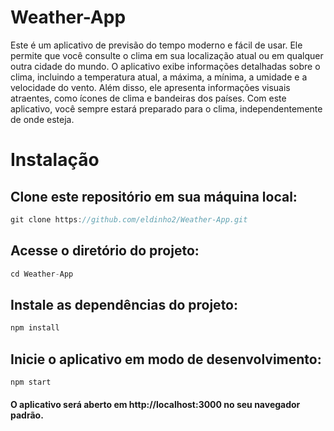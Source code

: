 # Weather-App
Este é um aplicativo de previsão do tempo moderno e fácil de usar. Ele permite que você consulte o clima em sua localização atual ou em qualquer outra cidade do mundo. O aplicativo exibe informações detalhadas sobre o clima, incluindo a temperatura atual, a máxima, a mínima, a umidade e a velocidade do vento. Além disso, ele apresenta informações visuais atraentes, como ícones de clima e bandeiras dos países. Com este aplicativo, você sempre estará preparado para o clima, independentemente de onde esteja.

# Instalação
## Clone este repositório em sua máquina local:
~~~javascript
git clone https://github.com/eldinho2/Weather-App.git
~~~
## Acesse o diretório do projeto:
~~~javascript
cd Weather-App
~~~
## Instale as dependências do projeto:
~~~javascript
npm install
~~~
## Inicie o aplicativo em modo de desenvolvimento:
~~~javascript
npm start
~~~
#### O aplicativo será aberto em http://localhost:3000 no seu navegador padrão.
